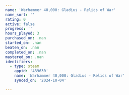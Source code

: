 ```yaml
---
name: 'Warhammer 40,000: Gladius - Relics of War'
name_sort: ''
rating: 0
active: false
progress: ''
hours_played: 3
purchased_on: .nan
started_on: .nan
beaten_on: .nan
completed_on: .nan
mastered_on: .nan
identifiers:
  - type: steam
    appid: '489630'
    name: 'Warhammer 40,000: Gladius - Relics of War'
    synced_on: '2024-10-04'

---
```

